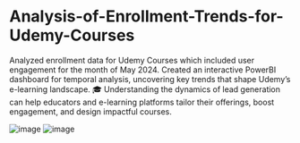 # Analysis-of-Enrollment-Trends-for-Udemy-Courses

Analyzed enrollment data for Udemy Courses which included user engagement for the month of May 2024. Created an interactive PowerBI dashboard for temporal analysis, uncovering key trends that shape Udemy’s e-learning landscape. 🎓
Understanding the dynamics of lead generation can help educators and e-learning platforms tailor their offerings, boost engagement, and design impactful courses.

![image](https://github.com/user-attachments/assets/1ceb001c-2d41-4abd-b8e7-7a65d7fcd8e7)
![image](https://github.com/user-attachments/assets/830aa461-a2d7-4049-b8c0-ab80227c2d12)

